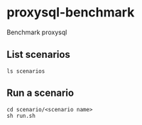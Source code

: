 # proxysql-benchmark
Benchmark proxysql

## List scenarios

```ls scenarios```

## Run a scenario

```
cd scenario/<scenario name>
sh run.sh
```

